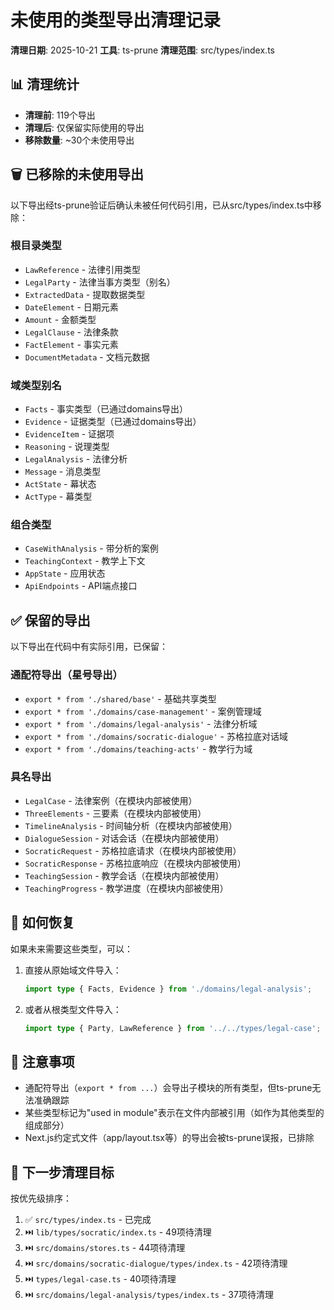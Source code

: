 # 未使用的类型导出清理记录

**清理日期**: 2025-10-21
**工具**: ts-prune
**清理范围**: src/types/index.ts

## 📊 清理统计

- **清理前**: 119个导出
- **清理后**: 仅保留实际使用的导出
- **移除数量**: ~30个未使用导出

## 🗑️ 已移除的未使用导出

以下导出经ts-prune验证后确认未被任何代码引用，已从src/types/index.ts中移除：

### 根目录类型
- `LawReference` - 法律引用类型
- `LegalParty` - 法律当事方类型（别名）
- `ExtractedData` - 提取数据类型
- `DateElement` - 日期元素
- `Amount` - 金额类型
- `LegalClause` - 法律条款
- `FactElement` - 事实元素
- `DocumentMetadata` - 文档元数据

### 域类型别名
- `Facts` - 事实类型（已通过domains导出）
- `Evidence` - 证据类型（已通过domains导出）
- `EvidenceItem` - 证据项
- `Reasoning` - 说理类型
- `LegalAnalysis` - 法律分析
- `Message` - 消息类型
- `ActState` - 幕状态
- `ActType` - 幕类型

### 组合类型
- `CaseWithAnalysis` - 带分析的案例
- `TeachingContext` - 教学上下文
- `AppState` - 应用状态
- `ApiEndpoints` - API端点接口

## ✅ 保留的导出

以下导出在代码中有实际引用，已保留：

### 通配符导出（星号导出）
- `export * from './shared/base'` - 基础共享类型
- `export * from './domains/case-management'` - 案例管理域
- `export * from './domains/legal-analysis'` - 法律分析域
- `export * from './domains/socratic-dialogue'` - 苏格拉底对话域
- `export * from './domains/teaching-acts'` - 教学行为域

### 具名导出
- `LegalCase` - 法律案例（在模块内部被使用）
- `ThreeElements` - 三要素（在模块内部被使用）
- `TimelineAnalysis` - 时间轴分析（在模块内部被使用）
- `DialogueSession` - 对话会话（在模块内部被使用）
- `SocraticRequest` - 苏格拉底请求（在模块内部被使用）
- `SocraticResponse` - 苏格拉底响应（在模块内部被使用）
- `TeachingSession` - 教学会话（在模块内部被使用）
- `TeachingProgress` - 教学进度（在模块内部被使用）

## 🔄 如何恢复

如果未来需要这些类型，可以：

1. 直接从原始域文件导入：
   ```typescript
   import type { Facts, Evidence } from './domains/legal-analysis';
   ```

2. 或者从根类型文件导入：
   ```typescript
   import type { Party, LawReference } from '../../types/legal-case';
   ```

## 📝 注意事项

- 通配符导出（`export * from ...`）会导出子模块的所有类型，但ts-prune无法准确跟踪
- 某些类型标记为"used in module"表示在文件内部被引用（如作为其他类型的组成部分）
- Next.js约定式文件（app/layout.tsx等）的导出会被ts-prune误报，已排除

## 🎯 下一步清理目标

按优先级排序：
1. ✅ `src/types/index.ts` - 已完成
2. ⏭️ `lib/types/socratic/index.ts` - 49项待清理
3. ⏭️ `src/domains/stores.ts` - 44项待清理
4. ⏭️ `src/domains/socratic-dialogue/types/index.ts` - 42项待清理
5. ⏭️ `types/legal-case.ts` - 40项待清理
6. ⏭️ `src/domains/legal-analysis/types/index.ts` - 37项待清理

